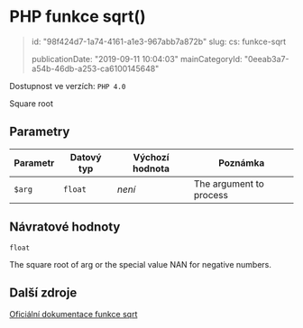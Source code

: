 PHP funkce sqrt()
=================

> id: "98f424d7-1a74-4161-a1e3-967abb7a872b"
> slug:
> 	cs: funkce-sqrt
>
> publicationDate: "2019-09-11 10:04:03"
> mainCategoryId: "0eeab3a7-a54b-46db-a253-ca6100145648"

Dostupnost ve verzích: `PHP 4.0`

Square root


Parametry
--------------

| Parametr | Datový typ | Výchozí hodnota | Poznámka |
|-----|-----|-----|-----|
| `$arg` | `float` | *není* | The argument to process |


Návratové hodnoty
----------------

`float`

The square root of arg
or the special value NAN for negative numbers.

Další zdroje
------------

[Oficiální dokumentace funkce sqrt](https://www.php.net/manual/en/function.sqrt.php)
